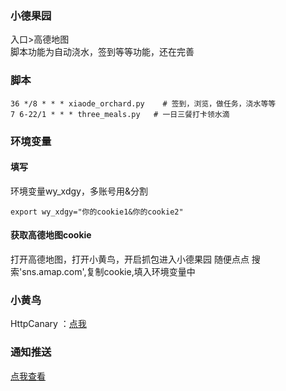 ### 小德果园    
入口>高德地图   
脚本功能为自动浇水，签到等等功能，还在完善   
### 脚本
```
36 */8 * * * xiaode_orchard.py    # 签到，浏览，做任务，浇水等等
7 6-22/1 * * * three_meals.py   # 一日三餐打卡领水滴
```
### 环境变量
#### 填写
环境变量wy_xdgy，多账号用&分割   
```
export wy_xdgy="你的cookie1&你的cookie2"    
```
#### 获取高德地图cookie
打开高德地图，打开小黄鸟，开启抓包进入小德果园
随便点点
搜索'sns.amap.com',复制cookie,填入环境变量中   
### 小黄鸟
HttpCanary ：[点我](https://www.sogou.com/web?ie=UTF-8&query=%E5%B0%8F%E9%BB%84%E9%B8%9F)
### 通知推送
[点我查看](https://github.com/wuye999/myScripts/blob/main/send.md)

